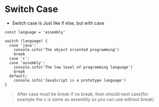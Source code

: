 # Switch Case 

- Switch case is Just like if else, but with case

```
const language = 'assembly'

switch (language) {
  case 'java':
    console.info('The object oriented programming')
    break
  case 'c':
  case 'assembly':
    console.info('The low level of programming language')
    break
  default:
    console.info('JavaScript is a prototype language')
}

```

> After case must be break if no break, then should next case(for example the c is same as assembly so you can use without break)